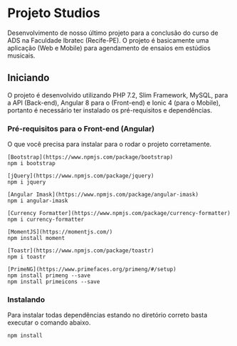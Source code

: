 # Projeto Studios
Desenvolvimento de nosso último projeto para a conclusão do curso de ADS na Faculdade Ibratec (Recife-PE).
O projeto é basicamente uma aplicação (Web e Mobile) para agendamento de ensaios em estúdios musicais.

## Iniciando

O projeto é desenvolvido utilizando PHP 7.2, Slim Framework, MySQL, para a API (Back-end), Angular 8 para o (Front-end)
e Ionic 4 (para o Mobile), portanto é necessário ter instalado os pré-requisitos e dependências.

### Pré-requisitos para o Front-end (Angular)

O que você precisa para instalar para o rodar o projeto corretamente.

```
[Bootstrap](https://www.npmjs.com/package/bootstrap)    
npm i bootstrap
```
```
[jQuery](https://www.npmjs.com/package/jquery)    
npm i jquery
```
```
[Angular Imask](https://www.npmjs.com/package/angular-imask)   
npm i angular-imask
```
```
[Currency Formatter](https://www.npmjs.com/package/currency-formatter)    
npm i currency-formatter  
```
```
[MomentJS](https://momentjs.com/)    
npm install moment
```
```
[Toastr](https://www.npmjs.com/package/toastr)    
npm i toastr
```
```
[PrimeNG](https://www.primefaces.org/primeng/#/setup)   
npm install primeng --save  
npm install primeicons --save
```

### Instalando

Para instalar todas dependências estando no diretório correto basta executar o comando abaixo.

```
npm install
```
